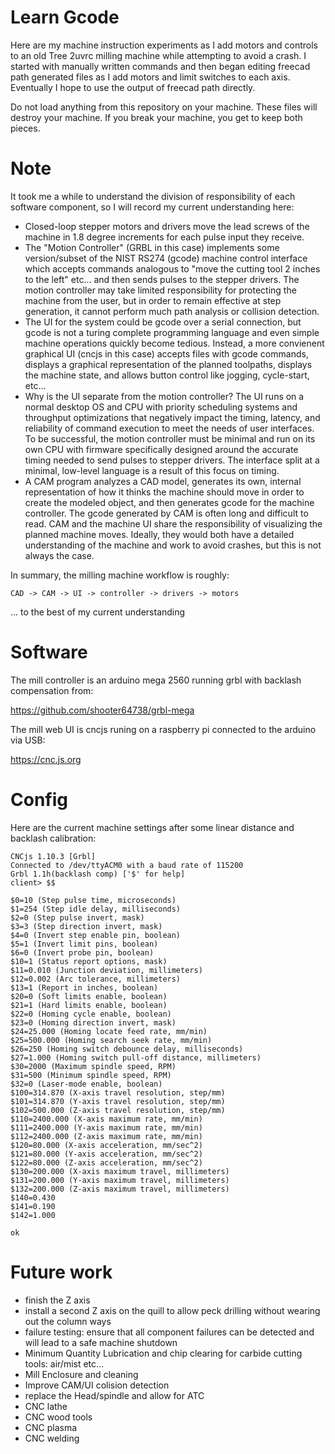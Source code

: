 # Learn Gcode

Here are my machine instruction experiments as I add motors and controls to an old Tree 2uvrc milling machine while attempting to avoid a crash.
I started with manually written commands and then began editing freecad path generated files as I add motors and limit switches to each axis.
Eventually I hope to use the output of freecad path directly.


Do not load anything from this repository on your machine. These files will destroy your machine. If you break your machine, you get to keep both pieces.

# Note

It took me a while to understand the division of responsibility of each software component, so I will record my current understanding here:

* Closed-loop stepper motors and drivers move the lead screws of the machine in 1.8 degree increments for each pulse input they receive.
* The "Motion Controller" (GRBL in this case) implements some version/subset of the NIST RS274 (gcode) machine control interface which accepts commands analogous to "move the cutting tool 2 inches to the left" etc... and then sends pulses to the stepper drivers. The motion controller may take limited responsibility for protecting the machine from the user, but in order to remain effective at step generation, it cannot perform much path analysis or collision detection.
* The UI for the system could be gcode over a serial connection, but gcode is not a turing complete programming language and even simple machine operations quickly become tedious. Instead, a more convienent graphical UI (cncjs in this case) accepts files with gcode commands, displays a graphical representation of the planned toolpaths, displays the machine state, and allows button control like jogging, cycle-start, etc...
* Why is the UI separate from the motion controller? The UI runs on a normal desktop OS and CPU with priority scheduling systems and throughput optimizations that negatively impact the timing, latency, and reliability of command execution to meet the needs of user interfaces. To be successful, the motion controller must be minimal and run on its own CPU with firmware specifically designed around the accurate timing needed to send pulses to stepper drivers. The interface split at a minimal, low-level language is a result of this focus on timing.
* A CAM program analyzes a CAD model, generates its own, internal representation of how it thinks the machine should move in order to create the modeled object, and then generates gcode for the machine controller. The gcode generated by CAM is often long and difficult to read. CAM and the machine UI share the responsibility of visualizing the planned machine moves. Ideally, they would both have a detailed understanding of the machine and work to avoid crashes, but this is not always the case.

In summary, the milling machine workflow is roughly:

```
CAD -> CAM -> UI -> controller -> drivers -> motors
```

... to the best of my current understanding


# Software

The mill controller is an arduino mega 2560 running grbl with backlash compensation from:

https://github.com/shooter64738/grbl-mega


The mill web UI is cncjs runing on a raspberry pi connected to the arduino via USB:

https://cnc.js.org


# Config

Here are the current machine settings after some linear distance and backlash calibration:

```
CNCjs 1.10.3 [Grbl]
Connected to /dev/ttyACM0 with a baud rate of 115200
Grbl 1.1h(backlash comp) ['$' for help]
client> $$

$0=10 (Step pulse time, microseconds)
$1=254 (Step idle delay, milliseconds)
$2=0 (Step pulse invert, mask)
$3=3 (Step direction invert, mask)
$4=0 (Invert step enable pin, boolean)
$5=1 (Invert limit pins, boolean)
$6=0 (Invert probe pin, boolean)
$10=1 (Status report options, mask)
$11=0.010 (Junction deviation, millimeters)
$12=0.002 (Arc tolerance, millimeters)
$13=1 (Report in inches, boolean)
$20=0 (Soft limits enable, boolean)
$21=1 (Hard limits enable, boolean)
$22=0 (Homing cycle enable, boolean)
$23=0 (Homing direction invert, mask)
$24=25.000 (Homing locate feed rate, mm/min)
$25=500.000 (Homing search seek rate, mm/min)
$26=250 (Homing switch debounce delay, milliseconds)
$27=1.000 (Homing switch pull-off distance, millimeters)
$30=2000 (Maximum spindle speed, RPM)
$31=500 (Minimum spindle speed, RPM)
$32=0 (Laser-mode enable, boolean)
$100=314.870 (X-axis travel resolution, step/mm)
$101=314.870 (Y-axis travel resolution, step/mm)
$102=500.000 (Z-axis travel resolution, step/mm)
$110=2400.000 (X-axis maximum rate, mm/min)
$111=2400.000 (Y-axis maximum rate, mm/min)
$112=2400.000 (Z-axis maximum rate, mm/min)
$120=80.000 (X-axis acceleration, mm/sec^2)
$121=80.000 (Y-axis acceleration, mm/sec^2)
$122=80.000 (Z-axis acceleration, mm/sec^2)
$130=200.000 (X-axis maximum travel, millimeters)
$131=200.000 (Y-axis maximum travel, millimeters)
$132=200.000 (Z-axis maximum travel, millimeters)
$140=0.430
$141=0.190
$142=1.000

ok
```

# Future work

* finish the Z axis
* install a second Z axis on the quill to allow peck drilling without wearing out the column ways
* failure testing: ensure that all component failures can be detected and will lead to a safe machine shutdown
* Minimum Quantity Lubrication and chip clearing for carbide cutting tools: air/mist etc...
* Mill Enclosure and cleaning
* Improve CAM/UI colision detection
* replace the Head/spindle and allow for ATC
* CNC lathe
* CNC wood tools
* CNC plasma
* CNC welding
